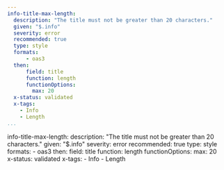 ```yaml
---
info-title-max-length:
  description: "The title must not be greater than 20 characters."
  given: "$.info"
  severity: error
  recommended: true
  type: style
  formats:
      - oas3
  then:
      field: title
      function: length
      functionOptions: 
        max: 20      
  x-status: validated
  x-tags:
    - Info
    - Length
...
```

info-title-max-length:
  description: "The title must not be greater than 20 characters."
  given: "$.info"
  severity: error
  recommended: true
  type: style
  formats:
      - oas3
  then:
      field: title
      function: length
      functionOptions: 
        max: 20      
  x-status: validated
  x-tags:
    - Info
    - Length 